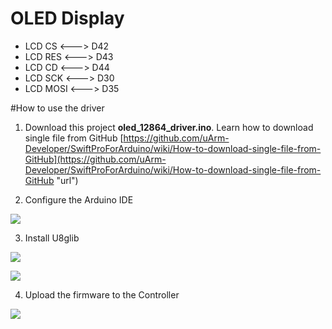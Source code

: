 # OLED Display

- LCD CS <---> D42
- LCD RES <---> D43
- LCD CD <---> D44
- LCD SCK <---> D30
- LCD MOSI <---> D35

#How to use the driver
1. Download this project **oled_12864_driver.ino**. 
   Learn how to download single file from GitHub [https://github.com/uArm-Developer/SwiftProForArduino/wiki/How-to-download-single-file-from-GitHub](https://github.com/uArm-Developer/SwiftProForArduino/wiki/How-to-download-single-file-from-GitHub "url")

2. Configure the Arduino IDE

![](https://github.com/uArm-Developer/Controller/blob/master/driver/oled_12864_driver/image/tool_set.jpg)

3. Install U8glib

![](https://github.com/uArm-Developer/Controller/blob/master/driver/oled_12864_driver/image/install_lib.jpg) 

![](https://github.com/uArm-Developer/Controller/blob/master/driver/oled_12864_driver/image/u8glib.jpg)


4. Upload the firmware to the Controller

![](https://github.com/uArm-Developer/Controller/blob/master/driver/oled_12864_driver/image/upload.jpg)

 